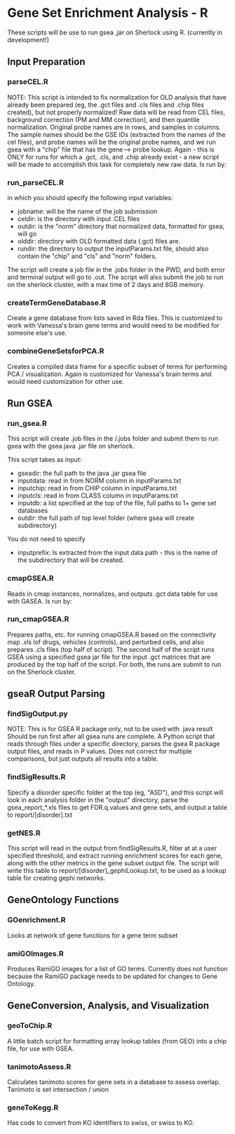 # Gene Set Enrichment Analysis - R
These scripts will be use to run gsea ,jar on Sherlock using R.  (currently in development!)

## Input Preparation

### parseCEL.R
NOTE: This script is intended to fix normalization for OLD analysis that have already been prepared (eg, the .gct files and .cls files and .chip files created), but not properly normalized! Raw data will be read from CEL files, background correction (PM and MM correction), and then quantile normalization.  Original probe names are in rows, and samples in columns.  The sample names should be the GSE IDs (extracted from the names of the cel files), and probe names will be the original probe names, and we run gsea with a "chip" file that has the gene--> probe lookup.  Again - this is ONLY for runs for which a .gct, .cls, and .chip already exist - a new script will be made to accomplish this task for completely new raw data. 
Is run by:

### run_parseCEL.R
in which you should specify the following input variables:
 - jobname: will be the name of the job submission
 - celdir: is the directory with input .CEL files
 - outdir: is the "norm" directory that normalized data, formatted for gsea, will go
 - olddir: directory with OLD formatted data (.gct) files are.  
 - rundir: the directory to output the inputParams.txt file, should also contain the "chip" and "cls" and "norm" folders.

The script will create a job file in the .jobs folder in the PWD, and both error and terminal output will go to .out.  The script will also submit the job to run on the sherlock cluster, with a max time of 2 days and 8GB memory.

### createTermGeneDatabase.R
Create a gene database from lists saved in Rda files.  This is customized to work with Vanessa's brain gene terms and would need to be modified for someone else's use.

### combineGeneSetsforPCA.R
Creates a compiled data frame for a specific subset of terms for performing PCA / visualization.  Again is customized for Vanessa's brain terms and would need customization for other use.

## Run GSEA

### run_gsea.R
This script will create .job files in the /.jobs folder and submit them to run gsea with the gsea java .jar file on sherlock.

This script takes as input:
- gseadir: the full path to the java .jar gsea file
- inputdata: read in from NORM column in inputParams.txt
- inputchip: read in from CHIP column in inputParams.txt
- inputcls: read in from CLASS column in inputParams.txt
- inputdb: a list specified at the top of the file, full paths to 1+ gene set databases
- outdir: the full path of top level folder (where gsea will create subdirectory)

You do not need to specify
- inputprefix: Is extracted from the input data path - this is the name of the subdirectory that will be created.


### cmapGSEA.R
Reads in cmap instances, normalizes, and outputs .gct data table for use with GASEA.  Is run by:

### run_cmapGSEA.R
Prepares paths, etc. for running cmapGSEA.R based on the connectivity map .xls lof drugs, vehicles (controls), and perturbed cells, and also prepares .cls files (top half of script).  The second half of the script runs GSEA using a specified gsea jar file for the input .gct matrices that are produced by the top half of the script.  For both, the runs are submit to run on the Sherlock cluster.

## gseaR Output Parsing

### findSigOutput.py
NOTE: This is for GSEA R package only, not to be used with .java result
Should be run first after all gsea runs are complete.  A Python script that reads through files under a specific directory, parses the gsea R package output files, and reads in P values.  Does not correct for multiple comparisons, but just outputs all results into a table.

### findSigResults.R
Specify a disorder specific folder at the top (eg, "ASD"), and this script will look in each analysis folder in the "output" directory, parse the gsea_report_*.xls files to get FDR.q.values and gene sets, and output a table to report/[disorder].txt

### getNES.R
This script will read in the output from findSigResults.R, filter at at a user specified threshold, and extract running enrichment scores for each gene, along with the other metrics in the gene subset output file.  The script will write this table to report/[disorder]_gephiLookup.txt, to be used as a lookup table for creating gephi networks.


## GeneOntology Functions

### GOenrichment.R
Looks at network of gene functions for a gene term subset

### amiGOImages.R
Produces RamiGO images for a list of GO terms.  Currently does not function because the RamiGO package needs to be updated for changes to Gene Ontology.

## GeneConversion, Analysis, and Visualization

### geoToChip.R
A little batch script for formatting array lookup tables (from GEO) into a chip file, for use with GSEA.

### tanimotoAssess.R
Calculates tanimoto scores for gene sets in a database to assess overlap.  Tanimoto is set intersection / union

### geneToKegg.R
Has code to convert from KO identifiers to swiss, or swiss to KO.

